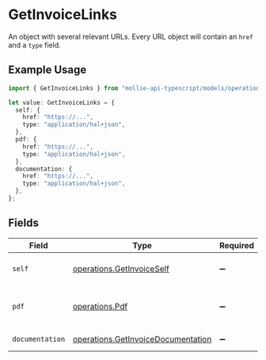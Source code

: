 # GetInvoiceLinks

An object with several relevant URLs. Every URL object will contain an `href` and a `type` field.

## Example Usage

```typescript
import { GetInvoiceLinks } from "mollie-api-typescript/models/operations";

let value: GetInvoiceLinks = {
  self: {
    href: "https://...",
    type: "application/hal+json",
  },
  pdf: {
    href: "https://...",
    type: "application/hal+json",
  },
  documentation: {
    href: "https://...",
    type: "application/hal+json",
  },
};
```

## Fields

| Field                                                                                    | Type                                                                                     | Required                                                                                 | Description                                                                              |
| ---------------------------------------------------------------------------------------- | ---------------------------------------------------------------------------------------- | ---------------------------------------------------------------------------------------- | ---------------------------------------------------------------------------------------- |
| `self`                                                                                   | [operations.GetInvoiceSelf](../../models/operations/getinvoiceself.md)                   | :heavy_minus_sign:                                                                       | URL to the current invoice resource.                                                     |
| `pdf`                                                                                    | [operations.Pdf](../../models/operations/pdf.md)                                         | :heavy_minus_sign:                                                                       | URL to a downloadable PDF of the invoice.                                                |
| `documentation`                                                                          | [operations.GetInvoiceDocumentation](../../models/operations/getinvoicedocumentation.md) | :heavy_minus_sign:                                                                       | URL to the API documentation.                                                            |